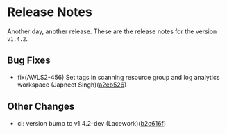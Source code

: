 # Release Notes
Another day, another release. These are the release notes for the version `v1.4.2`.

## Bug Fixes
* fix(AWLS2-456) Set tags in scanning resource group and log analytics workspace (Japneet Singh)([a2eb526](https://github.com/lacework/terraform-azure-agentless-scanning/commit/a2eb526d760db50a978e52808c2813d9ea7c6584))
## Other Changes
* ci: version bump to v1.4.2-dev (Lacework)([b2c616f](https://github.com/lacework/terraform-azure-agentless-scanning/commit/b2c616f09544f3271b1131f54527ad0c64d9e7f5))
